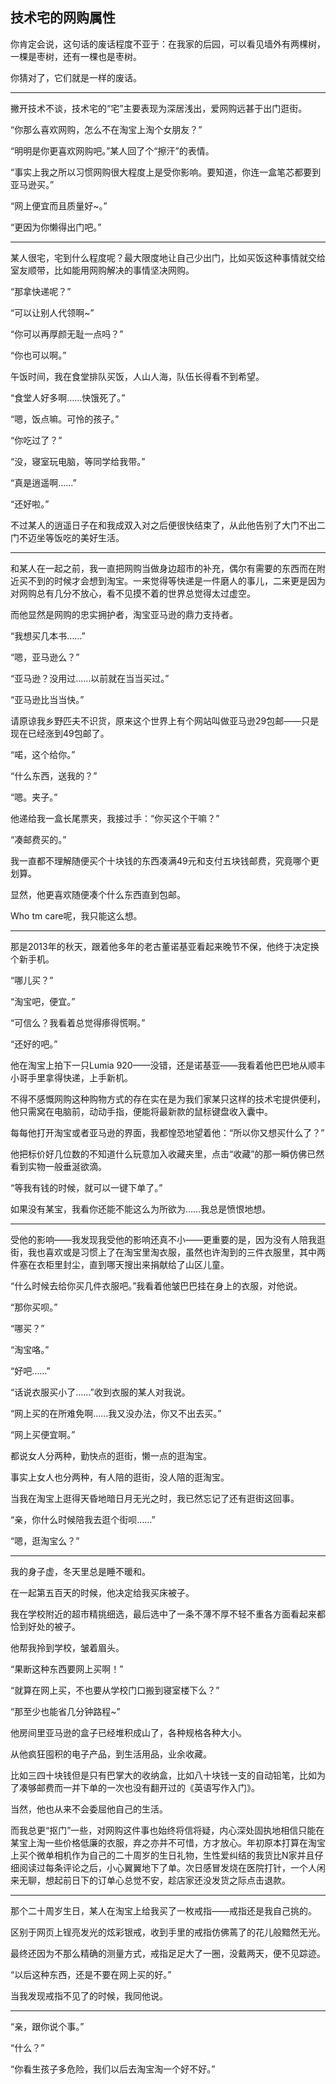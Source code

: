 技术宅的网购属性
---

你肯定会说，这句话的废话程度不亚于：在我家的后园，可以看见墙外有两棵树，一棵是枣树，还有一棵也是枣树。

你猜对了，它们就是一样的废话。

------

撇开技术不谈，技术宅的“宅”主要表现为深居浅出，爱网购远甚于出门逛街。

“你那么喜欢网购，怎么不在淘宝上淘个女朋友？”

“明明是你更喜欢网购吧。”某人回了个“擦汗”的表情。

“事实上我之所以习惯网购很大程度上是受你影响。要知道，你连一盒笔芯都要到亚马逊买。”

“网上便宜而且质量好~。”

“更因为你懒得出门吧。”

------

某人很宅，宅到什么程度呢？最大限度地让自己少出门，比如买饭这种事情就交给室友顺带，比如能用网购解决的事情坚决网购。

“那拿快递呢？”

“可以让别人代领啊~”

“你可以再厚颜无耻一点吗？”

“你也可以啊。”

午饭时间，我在食堂排队买饭，人山人海，队伍长得看不到希望。

“食堂人好多啊……快饿死了。”

“嗯，饭点嘛。可怜的孩子。”

“你吃过了？”

“没，寝室玩电脑，等同学给我带。”

“真是逍遥啊……”

“还好啦。”

不过某人的逍遥日子在和我成双入对之后便很快结束了，从此他告别了大门不出二门不迈坐等饭吃的美好生活。

------

和某人在一起之前，我一直把网购当做身边超市的补充，偶尔有需要的东西而在附近买不到的时候才会想到淘宝。一来觉得等快递是一件磨人的事儿，二来更是因为对网购总有几分不放心，看不见摸不着的世界总觉得太过虚空。

而他显然是网购的忠实拥护者，淘宝亚马逊的鼎力支持者。

“我想买几本书……”

“嗯，亚马逊么？”

“亚马逊？没用过……以前就在当当买过。”

“亚马逊比当当快。”

请原谅我乡野匹夫不识货，原来这个世界上有个网站叫做亚马逊29包邮——只是现在已经涨到49包邮了。

“喏，这个给你。”

“什么东西，送我的？”

“嗯。夹子。”

他递给我一盒长尾票夹，我接过手：“你买这个干嘛？”

“凑邮费买的。”

我一直都不理解随便买个十块钱的东西凑满49元和支付五块钱邮费，究竟哪个更划算。

显然，他更喜欢随便凑个什么东西直到包邮。

Who tm care呢，我只能这么想。

------

那是2013年的秋天，跟着他多年的老古董诺基亚看起来晚节不保，他终于决定换个新手机。

“哪儿买？”

“淘宝吧，便宜。”

“可信么？我看着总觉得瘆得慌啊。”

“还好的吧。”

他在淘宝上拍下一只Lumia 920——没错，还是诺基亚——我看着他巴巴地从顺丰小哥手里拿得快递，上手新机。

不得不感慨网购这种购物方式的存在实在是为我们家某只这样的技术宅提供便利，他只需窝在电脑前，动动手指，便能将最新款的鼠标键盘收入囊中。

每每他打开淘宝或者亚马逊的界面，我都惶恐地望着他：“所以你又想买什么了？”

他把标价好几位数的不知道什么玩意加入收藏夹里，点击“收藏”的那一瞬仿佛已然看到实物一般垂涎欲滴。

“等我有钱的时候，就可以一键下单了。”

如果没有某宝，我看你还能不能这么为所欲为……我总是愤恨地想。

------

受他的影响——我发现我受他的影响还真不小——更重要的是，因为没有人陪我逛街，我也喜欢或是习惯上了在淘宝里淘衣服，虽然也许淘到的三件衣服里，其中两件塞在衣柜里封尘，直到哪天搜出来捐献给了山区儿童。

“什么时候去给你买几件衣服吧。”我看着他皱巴巴挂在身上的衣服，对他说。

“那你买呗。”

“哪买？”

“淘宝咯。”

“好吧……”

“话说衣服买小了……”收到衣服的某人对我说。

“网上买的在所难免啊……我又没办法，你又不出去买。”

“网上买便宜啊。”

都说女人分两种，勤快点的逛街，懒一点的逛淘宝。

事实上女人也分两种，有人陪的逛街，没人陪的逛淘宝。

当我在淘宝上逛得天昏地暗日月无光之时，我已然忘记了还有逛街这回事。

“亲，你什么时候陪我去逛个街呗……”

“嗯，逛淘宝么？”

------

我的身子虚，冬天里总是睡不暖和。

在一起第五百天的时候，他决定给我买床被子。

我在学校附近的超市精挑细选，最后选中了一条不薄不厚不轻不重各方面看起来都恰到好处的被子。

他帮我拎到学校，皱着眉头。

“果断这种东西要网上买啊！”

“就算在网上买，不也要从学校门口搬到寝室楼下么？”

“那至少也能省几分钟路程~”

他房间里亚马逊的盒子已经堆积成山了，各种规格各种大小。

从他疯狂囤积的电子产品，到生活用品，业余收藏。

比如三四十块钱但是只有巴掌大的收纳盒，比如八十块钱一支的自动铅笔，比如为了凑够邮费而一并下单的一次也没有翻开过的《英语写作入门》。

当然，他也从来不会委屈他自己的生活。

而我总更“抠门”一些，对网购这件事也始终将信将疑，内心深处固执地相信只能在某宝上淘一些价格低廉的衣服，弃之亦并不可惜，方才放心。年初原本打算在淘宝上买个微单相机作为自己的二十周岁的生日礼物，生性爱纠结的我货比N家并且仔细阅读过每条评论之后，小心翼翼地下了单。次日感冒发烧在医院打针，一个人闲来无聊，想起前日下的订单心总觉不安，趁店家还没发货之际点击退款。

------

那个二十周岁生日，某人在淘宝上给我买了一枚戒指——戒指还是我自己挑的。

区别于网页上锃亮发光的炫彩银戒，收到手里的戒指仿佛蔫了的花儿般黯然无光。

最终还因为不那么精确的测量方式，戒指足足大了一圈，没戴两天，便不见踪迹。

“以后这种东西，还是不要在网上买的好。”

当我发现戒指不见了的时候，我同他说。

------

“亲，跟你说个事。”

“什么？”

“你看生孩子多危险，我们以后去淘宝淘一个好不好。”
